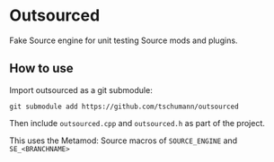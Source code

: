 Outsourced
==========
Fake Source engine for unit testing Source mods and plugins.


How to use
----------
Import outsourced as a git submodule:
```
git submodule add https://github.com/tschumann/outsourced
```

Then include `outsourced.cpp` and `outsourced.h` as part of the project.

This uses the Metamod: Source macros of `SOURCE_ENGINE` and `SE_<BRANCHNAME>`
